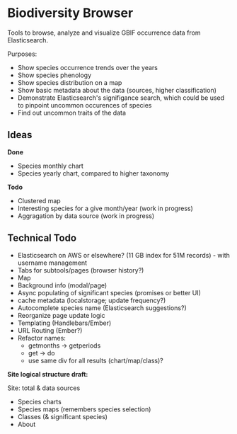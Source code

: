 Biodiversity Browser
====================

Tools to browse, analyze and visualize GBIF occurrence data from Elasticsearch.

Purposes:
- Show species occurrence trends over the years
- Show species phenology
- Show species distribution on a map
- Show basic metadata about the data (sources, higher classification)
- Demonstrate Elasticsearch's signifigance search, which could be used to pinpoint uncommon occurences of species
- Find out uncommon traits of the data

Ideas
-----

**Done**

- Species monthly chart
- Species yearly chart, compared to higher taxonomy

**Todo**

- Clustered map
- Interesting species for a give month/year (work in progress)
- Aggragation by data source (work in progress)

Technical Todo
--------------

- Elasticsearch on AWS or elsewhere? (11 GB index for 51M records) - with username management
- Tabs for subtools/pages (browser history?)
- Map
- Background info (modal/page)
- Async populating of significant species (promises or better UI)
- cache metadata (localstorage; update frequency?)
- Autocomplete species name (Elasticsearch suggestions?)
- Reorganize page update logic
- Templating (Handlebars/Ember)
- URL Routing (Ember?)
- Refactor names:
	- getmonths -> getperiods
	- get -> do
	- use same div for all results (chart/map/class)?

**Site logical structure draft:**

Site: total & data sources
- Species charts
- Species maps (remembers species selection)
- Classes (& significant species)
- About
